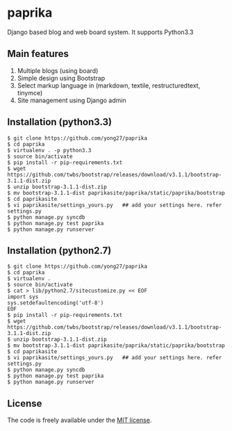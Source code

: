paprika
=======

Django based blog and web board system. It supports Python3.3

## Main features
 1. Multiple blogs (using board)
 2. Simple design using Bootstrap
 3. Select markup language in (markdown, textile, restructuredtext, tinymce)
 4. Site management using Django admin

## Installation (python3.3)

    $ git clone https://github.com/yong27/paprika
    $ cd paprika
    $ virtualenv . -p python3.3
    $ source bin/activate
    $ pip install -r pip-requirements.txt
    $ wget https://github.com/twbs/bootstrap/releases/download/v3.1.1/bootstrap-3.1.1-dist.zip
    $ unzip bootstrap-3.1.1-dist.zip
    $ mv bootstrap-3.1.1-dist paprikasite/paprika/static/paprika/bootstrap
    $ cd paprikasite
    $ vi paprikasite/settings_yours.py   ## add your settings here. refer settings.py
    $ python manage.py syncdb
    $ python manage.py test paprika
    $ python manage.py runserver

## Installation (python2.7)

    $ git clone https://github.com/yong27/paprika
    $ cd paprika
    $ virtualenv .
    $ source bin/activate
    $ cat > lib/python2.7/sitecustomize.py << EOF
    import sys
    sys.setdefaultencoding('utf-8')
    EOF
    $ pip install -r pip-requirements.txt
    $ wget https://github.com/twbs/bootstrap/releases/download/v3.1.1/bootstrap-3.1.1-dist.zip
    $ unzip bootstrap-3.1.1-dist.zip
    $ mv bootstrap-3.1.1-dist paprikasite/paprika/static/paprika/bootstrap
    $ cd paprikasite
    $ vi paprikasite/settings_yours.py   ## add your settings here. refer settings.py
    $ python manage.py syncdb
    $ python manage.py test paprika
    $ python manage.py runserver

## License

The code is freely available under the [MIT license][1].

[1]: http://www.opensource.org/licenses/mit-license.html
